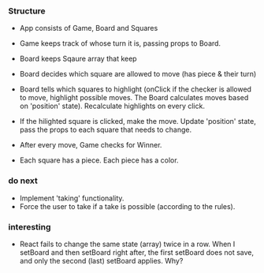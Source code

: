 ### Structure
- App consists of Game, Board and Squares
- Game keeps track of whose turn it is, passing props to Board.
- Board keeps Sqaure array that keep 
- Board decides which square are allowed to move (has piece & their turn)
- Board tells which squares to highlight (onClick if the checker is allowed to move, highlight possible moves. 
The Board calculates moves based on 'position' state). Recalculate highlights on every click.
- If the hilighted square is clicked, make the move. Update 'position' state, pass the props to each square that needs to change.
- After every move, Game checks for Winner.

- Each square has a piece. Each piece has a color.


### do next
- Implement 'taking' functionality. 
- Force the user to take if a take is possible (according to the rules).


### interesting
- React fails to change the same state (array) twice in a row. When I setBoard and then setBoard right after, the first setBoard does not save, and only the second (last) setBoard applies. Why?